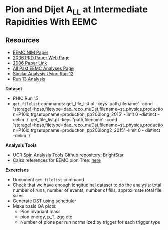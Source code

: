 Pion and Dijet A<sub>LL</sub> at Intermediate Rapidities With EEMC
===================================================================

Resources
----------

- [EEMC NIM Paper](https://www.star.bnl.gov/public/tpc/NimPapers/endcap/eemc_nim.pdf) 
- [2006 PRD Paper Web Page](https://drupal.star.bnl.gov/STAR/blog/drach09/2013/feb/28/2006-eemc-neutral-pions-paper-home-page)
- [2006 Paper Link](https://journals.aps.org/prd/abstract/10.1103/PhysRevD.89.012001)
- [All Past EEMC Analyses Page](https://drupal.star.bnl.gov/STAR/book/export/html/10124)
- [Similar Analysis Using Run 12](https://drupal.star.bnl.gov/STAR/system/files/run12EndcapDijetPreliminary.pdf)
- [Run 13 Analysis](https://drupal.star.bnl.gov/STAR/system/files/Amilkar_Poster_RHIC%2526AGS2019_v2.pdf)

**Dataset**
- RHIC Run 15
- `get_filelist` commands: get_file_list.pl -keys 'path,filename' -cond 'storage!=hpss,filetype=daq_reco_muDst,filename~st_physics,production=P16id,trgsetupname=production_pp200long_2015' -limit 0 -distinct -delim '/'
get_file_list.pl -keys 'path,filename' -cond 'storage!=hpss,filetype=daq_reco_muDst,filename~st_physics,production=P16id,trgsetupname=production_pp200long2_2015' -limit 0 -      distinct -delim '/'


**Analysis Tools**

- UCR Spin Analysis Tools Github repository: [BrightStar](https://github.com/latifkabir/BrightSTAR)
- Calss references for EEMC pion Tree: [here](https://www.star.bnl.gov/webdata/dox/html/dir_f55c6bc819b98feb2a7a93228ad627a8.html)

**Excercises**

- Document `get_filelist` command
- Check that we have enough longitudinal dataset to do the analysis: total number of runs, number of events, number of fills, approximate total file sizes
- Generate DST using scheduler
- Make basic QA plots: 
   - Pion invariant mass
   - pion energy, p_T, zgg etc
   - Number of pions per run normalized by trigger for each trigger type
   
